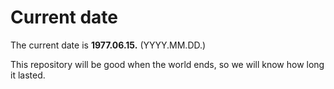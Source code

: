 # Current date

The current date is **1977.06.15.** (YYYY.MM.DD.)

This repository will be good when the world ends, so we will know how long it lasted.